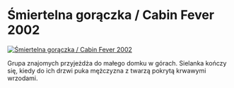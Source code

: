 Śmiertelna gorączka / Cabin Fever 2002 
=============
[![Śmiertelna gorączka / Cabin Fever 2002 ](http://vidos.pl/images/player.gif)](http://vidos.pl/miertelna-goraczka-cabin-fever-2002)

 Grupa znajomych przyjeżdża do małego domku w górach. Sielanka kończy się, kiedy do ich drzwi puka mężczyzna z twarzą pokrytą krwawymi wrzodami.
